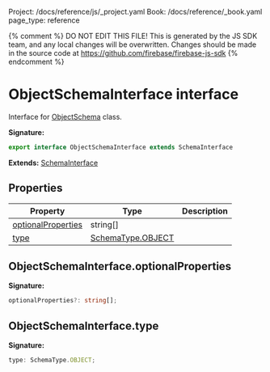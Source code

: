 Project: /docs/reference/js/_project.yaml
Book: /docs/reference/_book.yaml
page_type: reference

{% comment %}
DO NOT EDIT THIS FILE!
This is generated by the JS SDK team, and any local changes will be
overwritten. Changes should be made in the source code at
https://github.com/firebase/firebase-js-sdk
{% endcomment %}

# ObjectSchemaInterface interface
Interface for [ObjectSchema](./ai.objectschema.md#objectschema_class) class.

<b>Signature:</b>

```typescript
export interface ObjectSchemaInterface extends SchemaInterface 
```
<b>Extends:</b> [SchemaInterface](./ai.schemainterface.md#schemainterface_interface)

## Properties

|  Property | Type | Description |
|  --- | --- | --- |
|  [optionalProperties](./ai.objectschemainterface.md#objectschemainterfaceoptionalproperties) | string\[\] |  |
|  [type](./ai.objectschemainterface.md#objectschemainterfacetype) | [SchemaType.OBJECT](./ai.md#schematypeobject_enummember) |  |

## ObjectSchemaInterface.optionalProperties

<b>Signature:</b>

```typescript
optionalProperties?: string[];
```

## ObjectSchemaInterface.type

<b>Signature:</b>

```typescript
type: SchemaType.OBJECT;
```
